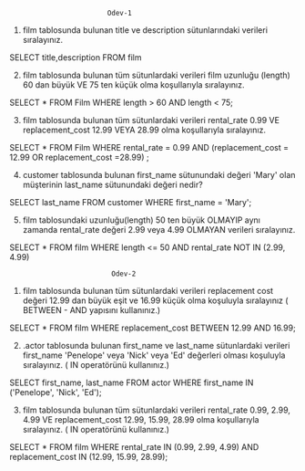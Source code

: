                             Odev-1

1. film tablosunda bulunan title ve description sütunlarındaki verileri sıralayınız.

SELECT title,description FROM film

2. film tablosunda bulunan tüm sütunlardaki verileri film uzunluğu (length) 60 dan büyük VE 75 ten küçük olma koşullarıyla sıralayınız.

SELECT \*
FROM Film
WHERE length > 60 AND length < 75;

3. film tablosunda bulunan tüm sütunlardaki verileri rental_rate 0.99 VE replacement_cost 12.99 VEYA 28.99 olma koşullarıyla sıralayınız.

SELECT \*
FROM Film
WHERE rental_rate = 0.99
AND (replacement_cost = 12.99 OR replacement_cost =28.99) ;

4. customer tablosunda bulunan first_name sütunundaki değeri 'Mary' olan müşterinin last_name sütunundaki değeri nedir?

SELECT last_name
FROM customer
WHERE first_name = 'Mary';

5. film tablosundaki uzunluğu(length) 50 ten büyük OLMAYIP aynı zamanda rental_rate değeri 2.99 veya 4.99 OLMAYAN verileri sıralayınız.

SELECT \*
FROM film
WHERE length <= 50
AND rental_rate NOT IN (2.99, 4.99)

                             Odev-2

1. film tablosunda bulunan tüm sütunlardaki verileri replacement cost değeri 12.99 dan büyük eşit ve 16.99 küçük olma koşuluyla sıralayınız ( BETWEEN - AND yapısını kullanınız.)

SELECT \*
FROM film
WHERE replacement_cost BETWEEN 12.99 AND 16.99;

2. .actor tablosunda bulunan first_name ve last_name sütunlardaki verileri first_name 'Penelope' veya 'Nick' veya 'Ed' değerleri olması koşuluyla sıralayınız. ( IN operatörünü kullanınız.)

SELECT first_name, last_name
FROM actor
WHERE first_name IN ('Penelope', 'Nick', 'Ed');

3. film tablosunda bulunan tüm sütunlardaki verileri rental_rate 0.99, 2.99, 4.99 VE replacement_cost 12.99, 15.99, 28.99 olma koşullarıyla sıralayınız. ( IN operatörünü kullanınız.)

SELECT \*
FROM film
WHERE rental_rate IN (0.99, 2.99, 4.99)
AND replacement_cost IN (12.99, 15.99, 28.99);
